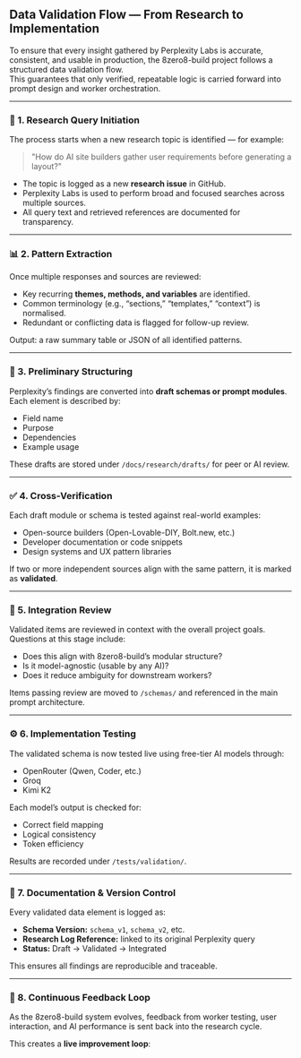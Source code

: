 ## Data Validation Flow — From Research to Implementation

To ensure that every insight gathered by Perplexity Labs is accurate, consistent, and usable in production, the 8zero8-build project follows a structured data validation flow.  
This guarantees that only verified, repeatable logic is carried forward into prompt design and worker orchestration.

---

### **🔁 1. Research Query Initiation**
The process starts when a new research topic is identified — for example:
> "How do AI site builders gather user requirements before generating a layout?"

- The topic is logged as a new **research issue** in GitHub.  
- Perplexity Labs is used to perform broad and focused searches across multiple sources.  
- All query text and retrieved references are documented for transparency.

---

### **📊 2. Pattern Extraction**
Once multiple responses and sources are reviewed:
- Key recurring **themes, methods, and variables** are identified.  
- Common terminology (e.g., “sections,” “templates,” “context”) is normalised.  
- Redundant or conflicting data is flagged for follow-up review.

Output: a raw summary table or JSON of all identified patterns.

---

### **🧩 3. Preliminary Structuring**
Perplexity’s findings are converted into **draft schemas or prompt modules**.  
Each element is described by:
- Field name  
- Purpose  
- Dependencies  
- Example usage  

These drafts are stored under `/docs/research/drafts/` for peer or AI review.

---

### **✅ 4. Cross-Verification**
Each draft module or schema is tested against real-world examples:
- Open-source builders (Open-Lovable-DIY, Bolt.new, etc.)  
- Developer documentation or code snippets  
- Design systems and UX pattern libraries  

If two or more independent sources align with the same pattern, it is marked as **validated**.

---

### **🧠 5. Integration Review**
Validated items are reviewed in context with the overall project goals.  
Questions at this stage include:
- Does this align with 8zero8-build’s modular structure?  
- Is it model-agnostic (usable by any AI)?  
- Does it reduce ambiguity for downstream workers?

Items passing review are moved to `/schemas/` and referenced in the main prompt architecture.

---

### **⚙️ 6. Implementation Testing**
The validated schema is now tested live using free-tier AI models through:
- OpenRouter (Qwen, Coder, etc.)  
- Groq  
- Kimi K2  

Each model’s output is checked for:
- Correct field mapping  
- Logical consistency  
- Token efficiency  

Results are recorded under `/tests/validation/`.

---

### **📘 7. Documentation & Version Control**
Every validated data element is logged as:
- **Schema Version:** `schema_v1`, `schema_v2`, etc.  
- **Research Log Reference:** linked to its original Perplexity query  
- **Status:** Draft → Validated → Integrated  

This ensures all findings are reproducible and traceable.

---

### **🔄 8. Continuous Feedback Loop**
As the 8zero8-build system evolves, feedback from worker testing, user interaction, and AI performance is sent back into the research cycle.

This creates a **live improvement loop**:
